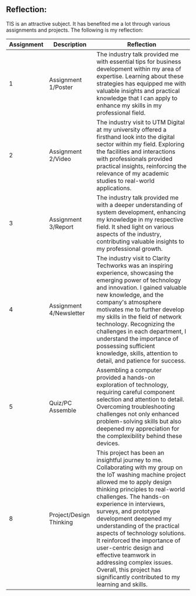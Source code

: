 ## Reflection:

TIS is an attractive subject. It has benefited me a lot through various assignments and projects. The following is my reflection:

|    Assignment            |Description                          |Reflection                         |
|----------------|-------------------------------|-----------------------------|
|   1|Assignment 1/Poster            |The industry talk provided me with essential tips for business development within my area of expertise. Learning about these strategies has equipped me with valuable insights and practical knowledge that I can apply to enhance my skills in my professional field.            |
|2        |Assignment 2/Video            |The industry visit to UTM Digital at my university offered a firsthand look into the digital sector within my field. Exploring the facilities and interactions with professionals provided practical insights, reinforcing the relevance of my academic studies to real-world applications.            |
|3         |Assignment 3/Report|The industry talk provided me with a deeper understanding of system development, enhancing my knowledge in my respective field. It shed light on various aspects of the industry, contributing valuable insights to my professional growth.|
|4|Assignment 4/Newsletter|The industry visit to Clarity Techworks was an inspiring experience, showcasing the emerging power of technology and innovation. I gained valuable new knowledge, and the company's atmosphere motivates me to further develop my skills in the field of network technology. Recognizing the challenges in each department, I understand the importance of possessing sufficient knowledge, skills, attention to detail, and patience for success.|
|5|Quiz/PC Assemble|Assembling a computer provided a hands-on exploration of technology, requiring careful component selection and attention to detail. Overcoming troubleshooting challenges not only enhanced problem-solving skills but also deepened my appreciation for the complexibility behind these devices.|
|8|Project/Design Thinking|This project has been an insightful journey to me. Collaborating with my group on the IoT washing machine project allowed me to apply design thinking principles to real-world challenges. The hands-on experience in interviews, surveys, and prototype development deepened my understanding of the practical aspects of technology solutions. It reinforced the importance of user-centric design and effective teamwork in addressing complex issues. Overall, this project has significantly contributed to my learning and skills.|
